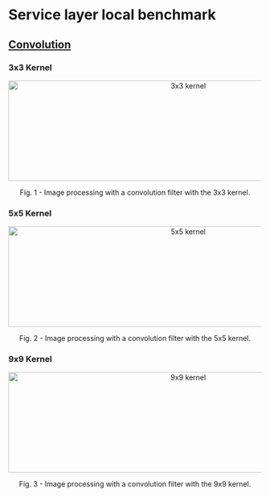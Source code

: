 # Service layer local benchmark

## [Convolution](https://github.com/Softenraged/Image-Processing/blob/master/Source/ImageProcessing.App.ServiceLayer/Services/Convolution/Implementation/ConvolutionFilterService.cs)

### 3x3 Kernel
<p align="center">
    <img src="https://i.imgur.com/29hHdtD.png" width="700" height = "200" alt="3x3 kernel">
    <p align="center">Fig. 1 - Image processing with a convolution filter with the 3x3 kernel.</p>
</p>

### 5x5 Kernel
<p align="center">
    <img src="https://i.imgur.com/kInSZFT.png" width="700" height = "200" alt="5x5 kernel">
    <p align="center">Fig. 2 - Image processing with a convolution filter with the 5x5 kernel.</p>
</p>

### 9x9 Kernel
<p align="center">
    <img src="https://i.imgur.com/zMqE66a.png" width="700" height = "200" alt="9x9 kernel">
    <p align="center">Fig. 3 - Image processing with a convolution filter with the 9x9 kernel.</p>
</p>



